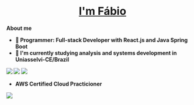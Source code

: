 <h1 align="center"><a href="https://github.com/fabiomp-filho"><b> I'm Fábio <b></a></h1>  

**About me**    

- 🏢 Programmer: Full-stack Developer with React.js and Java Spring Boot
- 🏫 I'm currently studying analysis and systems development in Uniasselvi-CE/Brazil

[![](https://img.shields.io/badge/Gmail-D14836?style=for-the-badge&logo=gmail&logoColor=white)](mailto:fabio.filho0820@gmail.com)
[![](https://img.shields.io/badge/LinkedIn-0077B5?style=for-the-badge&logo=linkedin&logoColor=white)](https://www.linkedin.com/in/fábiomartinspf/)
[![](https://img.shields.io/badge/GitHub-100000?style=for-the-badge&logo=github&logoColor=white)](https://github.com/fabiomp-filho) 

- AWS Certified Cloud Practicioner
  
[![](https://images.credly.com/size/100x100/images/00634f82-b07f-4bbd-a6bb-53de397fc3a6/image.png)](https://www.credly.com/badges/d28bded7-b88e-41e4-82ae-1987de563662/public_url)
